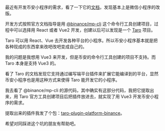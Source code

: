 最近有开发币安小程序的需求，看了一下它的[文档](https://developers.binance.com/docs/mini-program/quick-start)，发现基本上是微信小程序的改版。

开发方式按照官方文档指导是用 [@binance/mp-cli](https://www.npmjs.com/package/@binance/mp-cli) 这个命令行工具创建项目，过程中可以选择用 React 或者 Vue2 开发，创建以后可以发现是一个 [Taro](https://docs.taro.zone/) 项目。

Taro 可以用 React、Vue 去开发各种平台的小程序。所以币安小程序基本就是把各种现成的东西拿来改吧改吧变成自己的。

我的问题是我想用 Vue3 来开发，但是币安的命令行工具创建的项目不支持。而 Taro 本身是支持 Vue3 的。

看了 Taro 的文档发现它支持通过编写端平台插件来扩展它能编译到的平台，显然币安小程序也是用这种方式来使得 Taro 能开发它的小程序。

我去看了 @binance/mp-cli 的源代码，其中确实有这部分代码，我把它提取出来，用 Taro 官方工具创建项目后把插件放进去，就实现了用 Vue3 开发币安小程序的需求。

提取出来的插件我发了个包：[taro-plugin-platform-binance](https://www.npmjs.com/package/taro-plugin-platform-binance)。

希望对同踩进这个坑的朋友有帮助吧。

